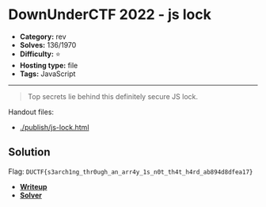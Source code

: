 # DownUnderCTF 2022 - js lock

- **Category:** rev
- **Solves:** 136/1970
- **Difficulty:** ⭐️
- **Hosting type:** file
- **Tags:** JavaScript

---

> Top secrets lie behind this definitely secure JS lock.


Handout files:

- [./publish/js-lock.html](./publish/js-lock.html)

## Solution

Flag: `DUCTF{s3arch1ng_thr0ugh_an_arr4y_1s_n0t_th4t_h4rd_ab894d8dfea17}`

- [**Writeup**](./solve/writeup.md)
- [**Solver**](./solve/solv.py)



